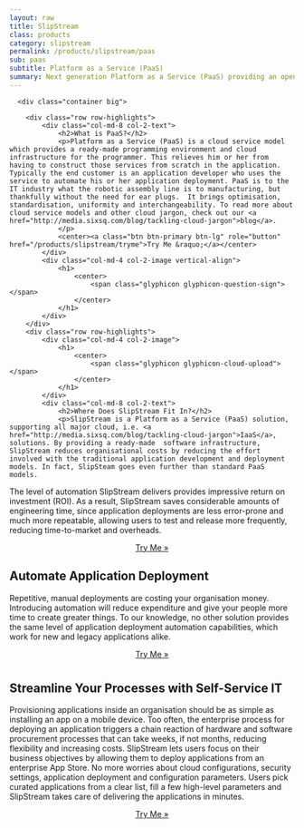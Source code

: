 ```yaml
---
layout: raw
title: SlipStream
class: products
category: slipstream
permalink: /products/slipstream/paas
sub: paas
subtitle: Platform as a Service (PaaS)
summary: Next generation Platform as a Service (PaaS) providing an open and extensible framework delivering amazing automation, via rich web and command-line clients and full REST API.
---
```


  <div class="jumbotron">

      <div class="container big">
       
        <div class="row row-highlights">
            <div class="col-md-8 col-2-text">
                <h2>What is PaaS?</h2>
                <p>Platform as a Service (PaaS) is a cloud service model which provides a ready-made programming environment and cloud infrastructure for the programmer. This relieves him or her from having to construct those services from scratch in the application. Typically the end customer is an application developer who uses the service to automate his or her application deployment. PaaS is to the IT industry what the robotic assembly line is to manufacturing, but thankfully without the need for ear plugs.  It brings optimisation, standardisation, uniformity and interchangeability. To read more about cloud service models and other cloud jargon, check out our <a href="http://media.sixsq.com/blog/tackling-cloud-jargon">blog</a>.
                </p>
                <center><a class="btn btn-primary btn-lg" role="button" href="/products/slipstream/tryme">Try Me &raquo;</a></center>
            </div>
            <div class="col-md-4 col-2-image vertical-align">
                <h1>
                    <center>
                        <span class="glyphicon glyphicon-question-sign"></span>
                    </center>
                </h1>
            </div>
        </div>
        <div class="row row-highlights">
            <div class="col-md-4 col-2-image">
                <h1>
                    <center>
                        <span class="glyphicon glyphicon-cloud-upload"></span>
                    </center>
                </h1>
            </div>
            <div class="col-md-8 col-2-text">
                <h2>Where Does SlipStream Fit In?</h2>
                <p>SlipStream is a Platform as a Service (PaaS) solution, supporting all major cloud, i.e. <a href="http://media.sixsq.com/blog/tackling-cloud-jargon">IaaS</a>, solutions. By providing a ready-made  software infrastructure, SlipStream reduces organisational costs by reducing the effort involved with the traditional application development and deployment models. In fact, SlipSteam goes even further than standard PaaS models. 
The level of automation SlipStream delivers provides impressive return on investment (ROI). As a result, SlipStream saves considerable amounts of engineering time, since application deployments are less error-prone and much more repeatable, allowing users to test and release more frequently, reducing time-to-market and overheads.
                </p>
                <center><a class="btn btn-primary btn-lg" role="button" href="/products/slipstream/tryme">Try Me &raquo;</a></center>
            </div>
        </div>
        <div class="row row-highlights">
            <div class="col-md-8 col-2-text">
                <h2>Automate Application Deployment</h2>
                <p>Repetitive, manual deployments are costing your organisation money. Introducing automation will reduce expenditure and give your people more time to create greater things. To our knowledge, no other solution provides the same level of application deployment automation capabilities, which work for new and legacy applications alike.</p>
                <center><a class="btn btn-primary btn-lg" role="button" href="/products/slipstream/tryme">Try Me &raquo;</a></center>
            </div>
            <div class="col-md-4 col-2-image vertical-align">
                <h1>
                    <center>
                        <span class="glyphicon glyphicon-flash"></span>
                    </center>
                </h1>
            </div>
        </div>
        <div class="row row-highlights">
            <div class="col-md-4 col-2-image">
                <h1>
                    <center>
                        <span class="glyphicon glyphicon-ice-lolly"></span>
                    </center>
                </h1>
            </div>
            <div class="col-md-8 col-2-text">
                <h2>Streamline Your Processes with Self-Service IT</h2>
                <p>Provisioning applications inside an organisation should be as simple as installing an app on a mobile device. Too often, the enterprise process for deploying an application triggers a chain reaction of hardware and software procurement processes that can take weeks, if not months, reducing flexibility and increasing costs. SlipStream lets users focus on their business objectives by allowing them to deploy applications from an enterprise App Store. No more worries about cloud configurations, security settings, application deployment and configuration parameters. Users pick curated applications from a clear list, fill a few high-level parameters and SlipStream takes care of delivering the applications in minutes.</p>
                <center><a class="btn btn-primary btn-lg" role="button" href="/products/slipstream/tryme">Try Me &raquo;</a></center>
            </div>
        </div>
    </div>

   